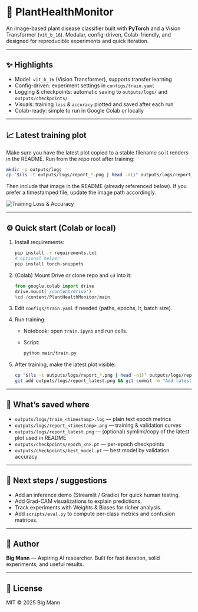 # 🌿 PlantHealthMonitor

An image-based plant disease classifier built with **PyTorch** and a Vision Transformer (`vit_b_16`).
Modular, config-driven, Colab-friendly, and designed for reproducible experiments and quick iteration.

---

## ✨ Highlights

* Model: `vit_b_16` (Vision Transformer), supports transfer learning
* Config-driven: experiment settings in `configs/train.yaml`
* Logging & checkpoints: automatic saving to `outputs/logs/` and `outputs/checkpoints/`
* Visuals: training `loss` & `accuracy` plotted and saved after each run
* Colab-ready: simple to run in Google Colab or locally


---

## 📈 Latest training plot

Make sure you have the latest plot copied to a stable filename so it renders in the README. Run from the repo root after training:

```bash
mkdir -p outputs/logs
cp "$(ls -t outputs/logs/report_*.png | head -n1)" outputs/logs/report_latest.png
```

Then include that image in the README (already referenced below). If you prefer a timestamped file, update the image path accordingly.

![Training Loss & Accuracy](![outputs/logs/report_latest.png](main/Unknown.png))

---

## ⚙️ Quick start (Colab or local)

1. Install requirements:

   ```bash
   pip install -r requirements.txt
   # optional helper
   pip install torch-snippets
   ```

2. (Colab) Mount Drive or clone repo and `cd` into it:

   ```python
   from google.colab import drive
   drive.mount('/content/drive')
   %cd /content/PlantHealthMonitor/main
   ```

3. Edit `configs/train.yaml` if needed (paths, epochs, lr, batch size).

4. Run training:

   * Notebook: open `train.ipynb` and run cells.
   * Script:

     ```bash
     python main/train.py
     ```

5. After training, make the latest plot visible:

   ```bash
   cp "$(ls -t outputs/logs/report_*.png | head -n1)" outputs/logs/report_latest.png
   git add outputs/logs/report_latest.png && git commit -m "Add latest training plot" && git push
   ```

---

## 🧾 What’s saved where

* `outputs/logs/train_<timestamp>.log` — plain text epoch metrics
* `outputs/logs/report_<timestamp>.png` — training & validation curves
* `outputs/logs/report_latest.png` — (optional) symlink/copy of the latest plot used in README
* `outputs/checkpoints/epoch_<n>.pt` — per-epoch checkpoints
* `outputs/checkpoints/best_model.pt` — best model by validation accuracy

---

## 🔭 Next steps / suggestions

* Add an inference demo (Streamlit / Gradio) for quick human testing.
* Add Grad-CAM visualizations to explain predictions.
* Track experiments with Weights & Biases for richer analysis.
* Add `scripts/eval.py` to compute per-class metrics and confusion matrices.

---

## 👤 Author

**Big Mann** — Aspiring AI researcher.
Built for fast iteration, solid experiments, and useful results.

---

## 📜 License

MIT © 2025 Big Mann
